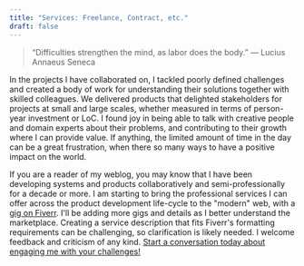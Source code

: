 ```yaml
---
title: "Services: Freelance, Contract, etc."
draft: false
---
```


> “Difficulties strengthen the mind, as labor does the body.”
> ― Lucius Annaeus Seneca

In the projects I have collaborated on, I tackled poorly defined challenges and created a body of work for understanding their solutions together with skilled colleagues. We delivered products that delighted stakeholders for projects at small and large scales, whether measured in terms of person-year investment or LoC. I found joy in being able to talk with creative people and domain experts about their problems, and contributing to their growth where I can provide value. If anything, the limited amount of time in the day can be a great frustration, when there so many ways to have a positive impact on the world.

If you are a reader of my weblog, you may know that I have been developing systems and products collaboratively and semi-professionally for a decade or more. I am starting to bring the professional services I can offer across the product development life-cycle to the "modern" web, with a [gig on Fiverr](https://www.fiverr.com/share/EEYo7Y). I'll be adding more gigs and details as I better understand the marketplace. Creating a service description that fits Fiverr's formatting requirements can be challenging, so clarification is likely needed. I welcome feedback and criticism of any kind.
[Start a conversation today about engaging me with your challenges!](mailto:jgoldfar@gmail.com)
